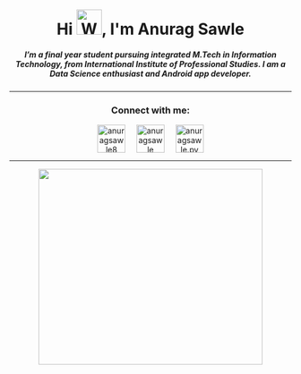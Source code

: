 <h1 align="center">Hi <img src="https://raw.githubusercontent.com/nixin72/nixin72/master/wave.gif" 
         alt="Waving hand animated gif"
         height="45"
         width="45" />, I'm Anurag Sawle</h1>
<h5 align="center">
I’m a final year student pursuing integrated M.Tech in Information Technology, from International Institute of Professional Studies. I am a Data Science enthusiast and Android app developer. 
</h5>

<hr>      

<h3 align="center">Connect with me:</h3>
<p align="center">
<a href="https://twitter.com/anuragsawle8" target="blank"><img align="center" src="https://img.icons8.com/cute-clipart/64/000000/twitter.png" alt="anuragsawle8" height="50" width="50" /></a> &nbsp;&nbsp;&nbsp;
<a href="https://www.linkedin.com/in/anuragsawle/" target="blank"><img align="center" src="https://img.icons8.com/cute-clipart/64/000000/linkedin.png" alt="anuragsawle" height="50" width="50" /></a>&nbsp;&nbsp;&nbsp;&nbsp;
<a href="https://instagram.com/anuragsawle.py" target="blank"><img align="center" src="https://img.icons8.com/cute-clipart/64/000000/instagram-new.png" alt="anuragsawle.py" height="50" width="50" /></a>
</p>
</h3>

<hr>
<p align="center">
<img height="350" width="400" src="https://cdn.dribbble.com/users/1355613/screenshots/10374655/media/5691629ca1e7389c34a9c0dae158b976.gif" />
</p>
